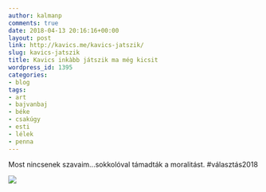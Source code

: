 ```yaml
---
author: kalmanp
comments: true
date: 2018-04-13 20:16:16+00:00
layout: post
link: http://kavics.me/kavics-jatszik/
slug: kavics-jatszik
title: Kavics inkàbb játszik ma még kicsit
wordpress_id: 1395
categories:
- blog
tags:
- art
- bajvanbaj
- béke
- csakúgy
- esti
- lélek
- penna
---
```


Most nincsenek szavaim...sokkolóval támadták a moralitást. #választás2018

![](http://kavics.me/wp-content/uploads/2018/04/img_0014-1.jpg)
